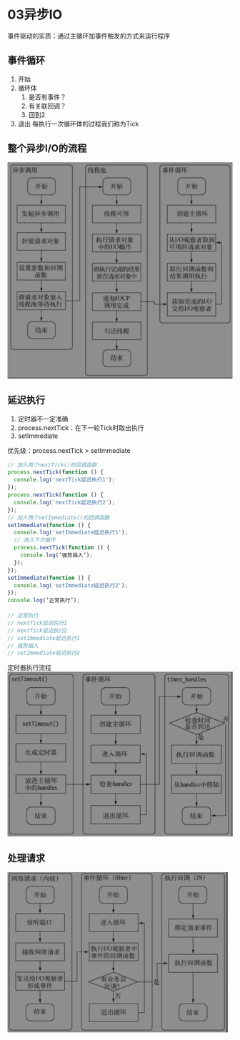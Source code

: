 # 03异步IO
事件驱动的实质：通过主循环加事件触发的方式来运行程序

## 事件循环
1. 开始
2. 循环体
   1. 是否有事件？
   2. 有关联回调？
   3. 回到2
3. 退出
每执行一次循环体的过程我们称为Tick

## 整个异步I/O的流程
![异步](./img/03-1.png)

## 延迟执行
1. 定时器不一定准确
2. process.nextTick：在下一轮Tick时取出执行
3. setImmediate

优先级：process.nextTick > setImmediate

```javascript
// 加入两个nextTick()的回调函数
process.nextTick(function () {
  console.log('nextTick延迟执行1');
});
process.nextTick(function () {
  console.log('nextTick延迟执行2');
});
// 加入两个setImmediate()的回调函数
setImmediate(function () {
  console.log('setImmediate延迟执行1');
  // 进入下次循环
  process.nextTick(function () {
    console.log(’强势插入’);
  });
});
setImmediate(function () {
  console.log('setImmediate延迟执行2');
});
console.log(’正常执行’);

// 正常执行
// nextTick延迟执行1
// nextTick延迟执行2
// setImmediate延迟执行1
// 强势插入
// setImmediate延迟执行2
```

定时器执行流程
![定时器](./img/03-2.png)

## 处理请求
![网络请求](./img/03-3.png)